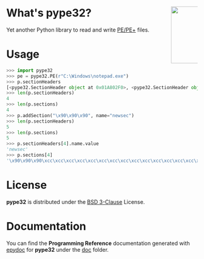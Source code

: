 What's pype32? <img src="http://goo.gl/jrf7j8" align="right" height="150" style="max-width: 70px">
======

Yet another Python library to read and write [PE/PE+](http://es.wikipedia.org/wiki/Portable_Executable) files.

Usage
======

```python
>>> import pype32
>>> pe = pype32.PE(r"C:\Windows\notepad.exe")
>>> p.sectionHeaders
[<pype32.SectionHeader object at 0x01A802F0>, <pype32.SectionHeader object at 0x01A805F0>, <pype32.SectionHeader object at 0x01A803B0>, <pype32.SectionHeader object at 0x01A80730>]
>>> len(p.sectionHeaders)
4
>>> len(p.sections)
4
>>> p.addSection("\x90\x90\x90", name="newsec")
>>> len(p.sectionHeaders)
5
>>> len(p.sections)
5
>>> p.sectionHeaders[4].name.value
'newsec'
>>> p.sections[4]
'\x90\x90\x90\xcc\xcc\xcc\xcc\xcc\xcc\xcc\xcc\xcc\xcc\xcc\xcc\xcc\xcc\xcc\xcc\xcc\xcc\xcc\xcc\xcc\xcc
```

License
======

**pype32** is distributed under the [BSD 3-Clause](http://opensource.org/licenses/BSD-3-Clause) License.

Documentation
======

You can find the **Programming Reference** documentation generated with [epydoc](http://epydoc.sourceforge.net/) for **pype32** under the [doc](doc/index.html) folder.